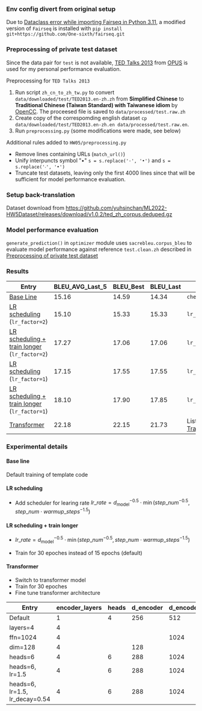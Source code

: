 ### Env config divert from original setup

Due to [Dataclass error while importing Fairseq in Python 3.11](https://github.com/facebookresearch/fairseq/issues/5012), a modified version of `Fairseq` is installed with `pip install git+https://github.com/One-sixth/fairseq.git`

### Preprocessing of private test dataset

Since the data pair for `test` is not available, [TED Talks 2013](https://object.pouta.csc.fi/OPUS-TED2013/v1.1/moses/en-zh.txt.zip) from [OPUS](https://opus.nlpl.eu/index.php) is used for my personal performance evaluation.

Preprocessing for `TED Talks 2013` 

1. Run script `zh_cn_to_zh_tw.py` to convert `data/downloaded/test/TED2013.en-zh.zh` from **Simplified Chinese** to **Traditional Chinese  (Taiwan Standard) with Taiwanese idiom** by [OpenCC](https://github.com/BYVoid/OpenCC). The proceesed file is saved to `data/processed/test.raw.zh`
2. Create copy of the correspomding english dataset `cp data/downloaded/test/TED2013.en-zh.en data/processed/test.raw.en`.
3. Run `preprocessing.py` (some modifications were made, see below)

Additional rules added to `HW05/preprocessing.py`
- Remove lines containing URLs (`match_url()`)
- Unify interpuncts symbol "•" `s = s.replace('·', '•')` and `s = s.replace('‧', '•')`
- Truncate test datasets, leaving only the first 4000 lines since that will be sufficient for model performance evaluation.

### Setup back-translation

Dataset download from https://github.com/yuhsinchan/ML2022-HW5Dataset/releases/download/v1.0.2/ted_zh_corpus.deduped.gz



### Model performance evaluation

`generate_prediction()` in `optimizer` module uses `sacrebleu.corpus_bleu` to evaluate model performance against reference `test.clean.zh` described in [Preprocessing of private test dataset](#preprocessing-of-private-test-dataset)

### Results

| Entry      | BLEU_AVG_Last_5 | BLEU_Best | BLEU_Last |`path`|
|------------|-----------------|-----------|-----------|------|
| [Base Line](#base-line) | 15.16 | 14.59 | 14.34 |`checkpoints/rnn`|
| [LR scheduling](#lr-scheduling) (`lr_factor=2`) | 15.10 | 15.33 | 15.33 |`lr_scheduler` |
| [LR scheduling + train longer](#lr-scheduling--train-longer) (`lr_factor=2`) | 17.27 | 17.06 | 17.06 |`lr_scheduler_30ep` |
| [LR scheduling](#lr-scheduling) (`lr_factor=1`) | 17.15 | 17.55 | 17.55 |`lr_scheduler` |
| [LR scheduling + train longer](#lr-scheduling--train-longer) (`lr_factor=1`) | 18.10 | 17.90 | 17.85 |`lr_scheduler_30ep` |
| [Transformer](#transformer) | 22.18 | 22.15 | 21.73 | Listed in [Transformer](#transformer) |

### Experimental details

#### Base line
Default training of template code

#### LR scheduling
- Add scheduler for learing rate
$lr\_rate = d_{\text{model}}^{-0.5}\cdot\min({step\_num}^{-0.5},{step\_num}\cdot{warmup\_steps}^{-1.5})$

#### LR scheduling + train longer
- $lr\_rate = d_{\text{model}}^{-0.5}\cdot\min({step\_num}^{-0.5},{step\_num}\cdot{warmup\_steps}^{-1.5})$

- Train for 30 epoches instead of 15 epochs (default)

#### Transformer
- Switch to transformer model
- Train for 30 epoches
- Fine tune transformer architecture

| Entry           | encoder_layers | heads | d_encoder | d_encoder_ffn | d_encoder | d_decoder_ffn | dropout | lr_factor | lr_decay | BLEU_AVG_Last_5 | `path` |
|-----------------|----------------|-------|-----------|---------------|-----------|---------------|---------|-----------|----------|-----------------|--------|
| Default         | 1 | 4 | 256 | 512 | 256 | 1024 | 0.3 | 1.0 | 0.5 | 15.46 | `transformer` |
| layers=4        | 4 | | | | | | 0.1 | | | 22.18 | `transformer_layers4` |
| ffn=1024        | 4 | | | 1024 | | | 0.1 | | | 22.92 | `transformer_ffn1024` |
| dim=128         | 4 | | 128 | | 128 | 512 | 0.1 | | | 19.63 | `transformer_d128` |
| heads=6         | 4 | 6 | 288 | 1024 | 288 | | 0.1 | | | 23.26 | `transformer_head6` |
| heads=6, lr=1.5 | 4 | 6 | 288 | 1024 | 288 | | 0.1 | 1.5 | | 23.50 | `transformer_head6_lr15` |
| heads=6, lr=1.5, lr_decay=0.54 | 4 | 6 | 288 | 1024 | 288 | | 0.1 | 1.5 | 0.54 | 23.26 | `transformer_head6_lr15` |
